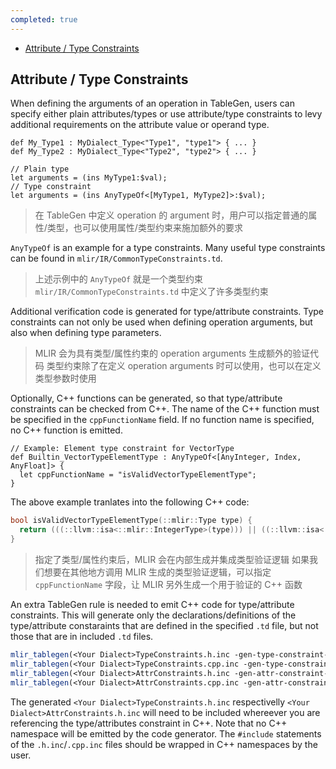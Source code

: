 ```yaml
---
completed: true
---
```

- [Attribute / Type Constraints](https://mlir.llvm.org/docs/DefiningDialects/Constraints/#attribute--type-constraints)

## Attribute / Type Constraints 
When defining the arguments of an operation in TableGen, users can specify either plain attributes/types or use attribute/type constraints to levy additional requirements on the attribute value or operand type.

```tablegen
def My_Type1 : MyDialect_Type<"Type1", "type1"> { ... }
def My_Type2 : MyDialect_Type<"Type2", "type2"> { ... }

// Plain type
let arguments = (ins MyType1:$val);
// Type constraint
let arguments = (ins AnyTypeOf<[MyType1, MyType2]>:$val);
```

>  在 TableGen 中定义 operation 的 argument 时，用户可以指定普通的属性/类型，也可以使用属性/类型约束来施加额外的要求

`AnyTypeOf` is an example for a type constraints. Many useful type constraints can be found in `mlir/IR/CommonTypeConstraints.td`. 
>  上述示例中的 `AnyTypeOf` 就是一个类型约束
>  `mlir/IR/CommonTypeConstraints.td` 中定义了许多类型约束

Additional verification code is generated for type/attribute constraints. Type constraints can not only be used when defining operation arguments, but also when defining type parameters.
>  MLIR 会为具有类型/属性约束的 operation arguments 生成额外的验证代码
>  类型约束除了在定义 operation arguments 时可以使用，也可以在定义类型参数时使用

Optionally, C++ functions can be generated, so that type/attribute constraints can be checked from C++. The name of the C++ function must be specified in the `cppFunctionName` field. If no function name is specified, no C++ function is emitted.

```tablegen
// Example: Element type constraint for VectorType
def Builtin_VectorTypeElementType : AnyTypeOf<[AnyInteger, Index, AnyFloat]> {
  let cppFunctionName = "isValidVectorTypeElementType";
}
```

The above example tranlates into the following C++ code:

```c++
bool isValidVectorTypeElementType(::mlir::Type type) {
  return (((::llvm::isa<::mlir::IntegerType>(type))) || ((::llvm::isa<::mlir::IndexType>(type))) || ((::llvm::isa<::mlir::FloatType>(type))));
}
```

>  指定了类型/属性约束后，MLIR 会在内部生成并集成类型验证逻辑
>  如果我们想要在其他地方调用 MLIR 生成的类型验证逻辑，可以指定 `cppFunctionName` 字段，让 MLIR 另外生成一个用于验证的 C++ 函数

An extra TableGen rule is needed to emit C++ code for type/attribute constraints. This will generate only the declarations/definitions of the type/attribute constaraints that are defined in the specified `.td` file, but not those that are in included `.td` files.

```cmake
mlir_tablegen(<Your Dialect>TypeConstraints.h.inc -gen-type-constraint-decls)
mlir_tablegen(<Your Dialect>TypeConstraints.cpp.inc -gen-type-constraint-defs)
mlir_tablegen(<Your Dialect>AttrConstraints.h.inc -gen-attr-constraint-decls)
mlir_tablegen(<Your Dialect>AttrConstraints.cpp.inc -gen-attr-constraint-defs)
```

The generated `<Your Dialect>TypeConstraints.h.inc` respectivelly `<Your Dialect>AttrConstraints.h.inc` will need to be included whereever you are referencing the type/attributes constraint in C++. Note that no C++ namespace will be emitted by the code generator. The `#include` statements of the `.h.inc`/`.cpp.inc` files should be wrapped in C++ namespaces by the user.